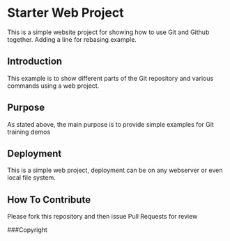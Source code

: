 # Starter Web Project

This is a simple website project for
showing how to use Git and Github together.
Adding a line for rebasing example.

## Introduction

This example is to show different parts
of the Git repository and various commands
using a web project.

## Purpose

As stated above, the main purpose is to provide
simple examples for Git training demos

## Deployment

This is a simple web project, deployment can
be on any webserver or even local file system.

## How To Contribute

Please fork this repository and then issue Pull Requests
for review

###Copyright